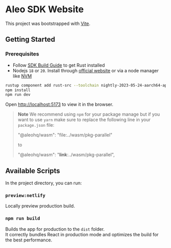 # Aleo SDK Website

This project was bootstrapped with [Vite](https://vitejs.dev/).

## Getting Started

### Prerequisites

- Follow [SDK Build Guide](https://github.com/AleoHQ/sdk#2-build-guide) to get Rust installed
- Nodejs `18` or `20`. Install through [official website](https://nodejs.org/) or via a node manager like [NVM](https://github.com/creationix/nvm)

```bash
rustup component add rust-src --toolchain nightly-2023-05-24-aarch64-apple-darwin
npm install
npm run dev
```

Open [http://localhost:5173](http://localhost:5173) to view it in the browser.

> **Note**
> We recommend using `npm` for your package manage but if you want to use `yarn` make sure to replace the following line in your `package.json` file:
> 
> "@aleohq/wasm": "file:../wasm/pkg-parallel"
> 
> to
> 
> "@aleohq/wasm": "**link**:../wasm/pkg-parallel",

## Available Scripts

In the project directory, you can run:

### `preview:netlify`

Locally preview production build.

### `npm run build`

Builds the app for production to the `dist` folder.\
It correctly bundles React in production mode and optimizes the build for the best performance.
